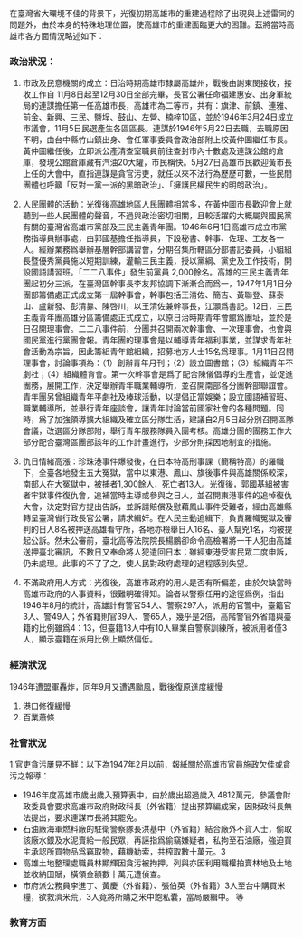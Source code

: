 

在臺灣省大環境不佳的背景下，光復初期高雄市的重建過程除了出現與上述雷同的問題外，由於本身的特殊地理位置，使高雄市的重建面臨更大的困難。茲將當時高雄市各方面情況略述如下：

  

### 政治狀況：

1. 市政及民意機關的成立：日治時期高雄市隸屬高雄州，戰後由謝東閔接收，接收工作自 11月8日起至12月30日全部完畢，長官公署任命福建惠安、出身軍統局的連謀擔任第一任高雄市長，高雄市為二等市，共有：旗津、前鎮、連雅、前金、新興、三民、鹽埕、鼓山、左營、楠梓10區，並於1946年3月24日成立市議會，11月5日民選產生各區區長。連謀於1946年5月22日去職，去職原因不明，由台中縣竹山鎮出身、會任軍事委員會政治部附上校黃仲圖繼任市長。黃仲圖繼任後，立即派公產清查室職員前往查封市內十數處及連謀公館的倉庫，發現公館倉庫藏有汽油20大罐，市民稱快。5月27日高雄市民歡迎黃市長上任的大會中，直指連謀是貪官污吏，就任以來不法行為歷歷可數，一些民間團體也呼籲「反對一黨一派的黑暗政治」、「擁護民權民生的明朗政治」。

  

2. 人民團體的活動：光復後高雄地區人民團體相當多，在黃仲圖市長歡迎會上就聽到一些人民團體的聲音，不過與政治密切相關，且較活躍的大概屬與國民黨有關的臺灣省高雄市黨部及三民主義青年團。1946年6月1日高雄市成立市黨務指導員辦事處，由郭國基擔任指導員，下設秘書、幹事、佐理、工友各一人。經辦業務爲舉辦基層幹部講習會，分期召集所轄區分部書記委員，小組組長暨優秀黨員施以短期訓練，灌輸三民主義，授以黨綱、黨史及工作技術，開設國語講習班。「二二八事件」發生前黨員 2,000餘名。高雄的三民主義青年團起初分三派，在臺灣區幹事長李友邦協調下漸漸合而爲一，1947年1月1日分團部籌備處正式成立第一屆幹事會，幹事包括王清佐、簡吉、黃聯登、蘇泰山、盧新發、彭清靠、陳啓川，以王清佐兼幹事長，江灝爲書記。12日，三民主義青年團高雄分區籌備處正式成立，以原日治時期青年會館爲團址，並於是日召開理事會。二二八事件前，分團共召開兩次幹事會、一次理事會，也會與國民黨進行黨團會報。青年團的理事會是以輔導青年福利事業，並謀求青年社會活動為宗旨，因此籌組青年館組織，招募地方人士15名爲理事。1月11日召開理事會，討論事項為：（1）創辦青年月刊；（2）設立圖書館；（3）組織青年不劇社；（4）組織體育會。第一次幹事會是爲了配合陳儀倡導的生產會，並促進團務，展開工作，決定舉辦青年職業輔導所，並召開南部各分團幹部聯誼會。青年團另曾組織青年平劇社及棒球活動，以提倡正當娛樂；設立國語補習班、職業輔導所，並舉行青年座談會，讓青年討論當前國家社會的各種問題。同時，爲了加強領導擴大組織及確立區分隊生活，建議自2月5日起分別召開區隊會議，改選區分隊部附，舉行青年服務隊員入團考核。高雄分團的團務工作大部分配合臺灣區團部該年的工作計畫進行，少部分則採因地制宜的措施。

  

3. 仇日情緒高漲：珍珠港事件爆發後，在日本特高刑事課（簡稱特高）的羅幟下，全臺各地發生五大冤獄，當中以東港、鳳山、旗後事件與高雄關係較深，南部人在大冤獄中，被捕者1,300餘人，死亡者13人。光復後，郭國基組被害者牢獄事件復仇會，追補當時主導或參與之日人，並召開東港事件的追悼復仇大會，決定對官方提出告訴，並訴請賠償及慰藉鳳山事件受難者，經由高雄縣轉呈臺灣省行政長官公署，請求緝奸。在人民主動追緝下，負責羅幟冤獄及審判的日人8名被押送高雄看守所，各地亦檢舉日人16名、臺人幫兇1名，均被提起公訴。然未公審前，臺北高等法院院長楊鵬卻命令高檢署將一干人犯由高雄送押臺北審訊，不數日又奉命將人犯遣回日本；雖經東港受害民眾二度申訴，仍未處理。此事的不了了之，使人民對政府處理的過程感到失望。

  

4. 不滿政府用人方式：光復後，高雄市政府的用人是否有所偏差，由於欠缺當時高雄市政府的人事資料，很難明確得知。論者以警察任用的途徑爲例，指出1946年8月的統計，高雄計有警官54人、警察297人，派用的官警中，臺籍官3人、警49人；外省籍則官39人、警65人，幾乎是2倍，高階警官外省籍與臺籍的比例雖爲4：13，但臺籍13人中有10人畢業自警察訓練所，被派用者僅3人，顯示臺籍在派用比例上顯然偏低。

  

### 經濟狀況

  

1946年遭盟軍轟炸，同年9月又遭遇颱風，戰後復原進度緩慢

1. 港口修復緩慢
2. 百業蕭條

  

### 社會狀況

  

1.官吏貪污屢見不鮮：以下為1947年2月以前，報紙關於高雄市官員施政欠佳或貪污之報導：

- 1946年度高雄市歲出歲入預算表中，由於歲出超過歲入 4812萬元，參議會財政委員會要求高雄市政府財政科長（外省籍）提出預算編成案，因財政科長無法提出，要求連謀市長將其罷免。
- 石油廠海軍燃料廠的駐衛警察隊長洪基中（外省籍）結合廠外不貨人士，偷取該廠水銀及水泥賣給一般民眾，再誣指爲偷竊嫌疑者，私拘至石油廠，強迫買主承認所買物品爲竊取物，藉機勒索，共榨取數十萬元。3
- 高雄土地整理處職員林顯輝因貪污被拘押，列與亦因利用職權拍賣林地及土地並收納田賦，橫領金額數十萬元遭偵查。
- 市府派公務員李進丁、黃慶（外省籍）、張伯英（外省籍）3人至台中購買米糧，欲救濟米荒，3人竟將所購之米中飽私囊，當局嚴緝中。
等

  

### 教育方面